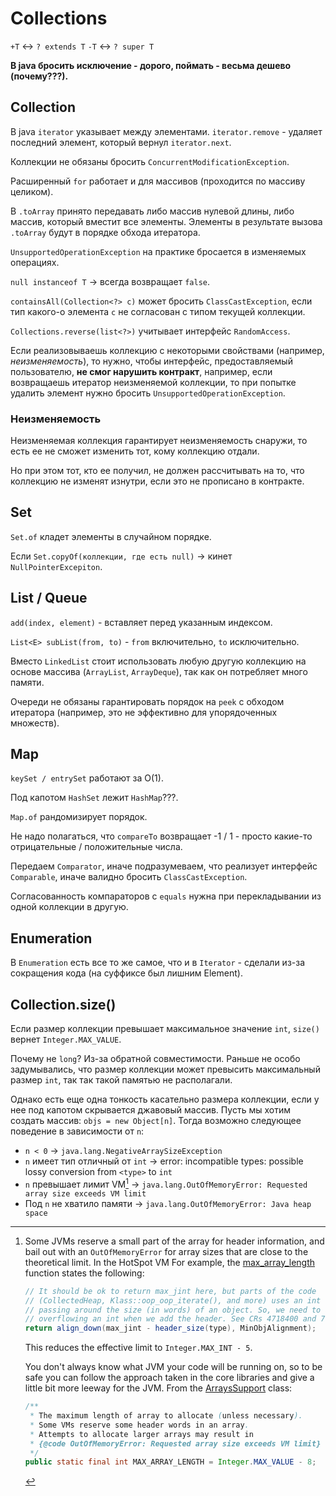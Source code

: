 # Collections

`+T` <-> `? extends T`
`-T` <-> `? super T`

__В java бросить исключение - дорого, поймать - весьма дешево (почему???).__

## Collection

В java `iterator` указывает между элементами. `iterator.remove` - удаляет последний элемент, который вернул `iterator.next`.

Коллекции не обязаны бросить `ConcurrentModificationException`.

Расширенный `for` работает и для массивов (проходится по массиву целиком).

В `.toArray` принято передавать либо массив нулевой длины, либо массив, который вместит все элементы. Элементы в результате вызова `.toArray` будут в порядке обхода итератора.

`UnsupportedOperationException` на практике бросается в изменяемых операциях.

`null instanceof T` -> всегда возвращает `false`.

`containsAll(Collection<?> c)` может бросить `ClassCastException`, если тип какого-о элемента `c` не согласован с типом текущей коллекции.

`Collections.reverse(list<?>)` учитывает интерфейс `RandomAccess`.

Если реализовываешь коллекцию с некоторыми свойствами (например, _неизменяемость_), то нужно, чтобы интерфейс, предоставляемый пользователю, __не смог нарушить контракт__, например, если возвращаешь итератор неизменяемой коллекции, то при попытке удалить элемент нужно бросить `UnsupportedOperationException`.

### Неизменяемость

Неизменяемая коллекция гарантирует неизменяемость снаружи, то есть  ее не сможет изменить тот, кому коллекцию отдали.

Но при этом тот, кто ее получил, не должен рассчитывать на то, что коллекцию не изменят изнутри, если это не прописано в контракте.

## Set

`Set.of` кладет элементы в случайном порядке.

Если `Set.copyOf(коллекции, где есть null)` -> кинет `NullPointerExcepiton`.

## List / Queue

`add(index, element)` - вставляет перед указанным индексом.

`List<E> subList(from, to)` - `from` включительно, `to` исключительно.

Вместо `LinkedList` стоит использовать любую другую коллекцию на основе массива (`ArrayList`, `ArrayDeque`), так как он потребляет много памяти.

Очереди не обязаны гарантировать порядок на `peek` с обходом итератора (например, это не эффективно для упорядоченных множеств).

## Map

`keySet / entrySet` работают за O(1).

Под капотом `HashSet` лежит `HashMap`???.

`Map.of` рандомизирует порядок.

Не надо полагаться, что `compareTo` возвращает -1 / 1 - просто какие-то отрицательные / положительные числа.

Передаем `Comparator`, иначе подразумеваем, что реализует интерфейс `Comparable`, иначе валидно бросить `ClassCastException`.

Согласованность компараторов с `equals` нужна при перекладывании из одной коллекции в другую.

## Enumeration

В `Enumeration` есть все то же самое, что и в `Iterator` - сделали из-за сокращения кода (на суффиксе был лишним Element).

## Collection.size()

Если размер коллекции превышает максимальное значение `int`, `size()` вернет `Integer.MAX_VALUE`. 

Почему не `long`? Из-за обратной совместимости. Раньше не особо задумывались, что размер коллекции может превысить максимальный размер `int`, так так такой памятью не располагали.

Однако есть еще одна тонкость касательно размера коллекции, если у нее под капотом скрывается джавовый массив. Пусть мы хотим создать массив: `objs = new Object[n]`. Тогда возможно следующее поведение в зависимости от `n`:

- `n < 0` -> `java.lang.NegativeArraySizeException`
- `n` имеет тип отличный от `int` -> error: incompatible types: possible lossy conversion from `<type>` to `int`
- `n` превышает лимит VM[^1] -> `java.lang.OutOfMemoryError: Requested array size exceeds VM limit`
- Под `n` не хватило памяти -> `java.lang.OutOfMemoryError: Java heap space`

[^1]: Some JVMs reserve a small part of the array for header information, and bail out with an `OutOfMemoryError` for array sizes that are close to the theoretical limit. In the HotSpot VM For example, the [max_array_length](https://github.com/openjdk/jdk14u/blob/84917a040a81af2863fddc6eace3dda3e31bf4b5/src/hotspot/share/oops/arrayOop.hpp#L132) function states the following:

	```java
	// It should be ok to return max_jint here, but parts of the code
	// (CollectedHeap, Klass::oop_oop_iterate(), and more) uses an int for
	// passing around the size (in words) of an object. So, we need to avoid
	// overflowing an int when we add the header. See CRs 4718400 and 7110613.
	return align_down(max_jint - header_size(type), MinObjAlignment);
	```

	This reduces the effective limit to `Integer.MAX_INT - 5`.

	You don't always know what JVM your code will be running on, so to be safe you can follow the approach taken in the core libraries and give a little bit more leeway for the JVM. From the [ArraysSupport](https://github.com/openjdk/jdk14u/blob/84917a040a81af2863fddc6eace3dda3e31bf4b5/src/java.base/share/classes/jdk/internal/util/ArraysSupport.java#L577) class:

	```java
	/**
	 * The maximum length of array to allocate (unless necessary).
	 * Some VMs reserve some header words in an array.
	 * Attempts to allocate larger arrays may result in
	 * {@code OutOfMemoryError: Requested array size exceeds VM limit}
	 */
	public static final int MAX_ARRAY_LENGTH = Integer.MAX_VALUE - 8;
	```
